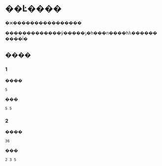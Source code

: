 # ��Ŀ����

 �ж����������������

�������������ÿ�����ݸ�һ���ո����һλ����������ĺ�

## ����

### 1

����

```
5
```

���

```
5 5
```

### 2

����

```
36
```

���

```
2 3 5
```
